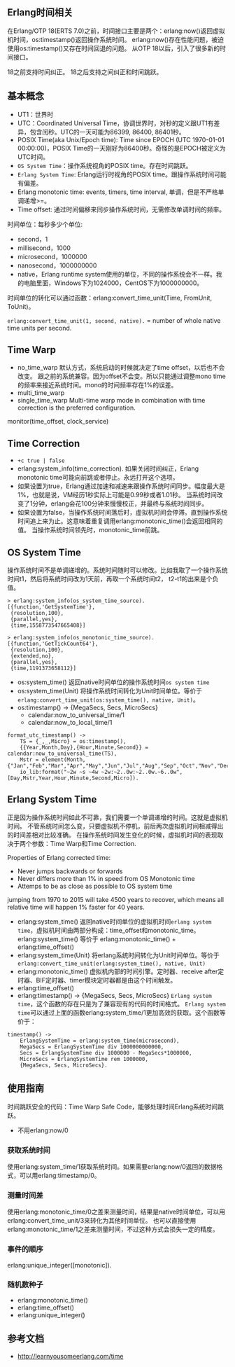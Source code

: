 ## Erlang时间相关

在Erlang/OTP 18(ERTS 7.0)之前，时间接口主要是两个：erlang:now()返回虚拟机时间，os:timestamp()返回操作系统时间。
erlang:now()存在性能问题，被迫使用os:timestamp()又存在时间回退的问题。
从OTP 18以后，引入了很多新的时间接口。

18之前支持时间纠正。
18之后支持之间纠正和时间跳跃。



## 基本概念

* UT1：世界时
* UTC：Coordinated Universal Time，协调世界时，对秒的定义跟UT1有差异，包含闰秒。UTC的一天可能为86399, 86400, 86401秒。
* POSIX Time(aka Unix/Epoch time): Time since EPOCH (UTC 1970-01-01 00:00:00)，POSIX Time的一天刚好为86400秒。奇怪的是EPOCH被定义为UTC时间。
* `OS System Time`：操作系统视角的POSIX time。存在时间跳跃。
* `Erlang System Time`: Erlang运行时视角的POSIX time。跟操作系统时间可能有偏差。
* Erlang monotonic time: events, timers, time interval, 单调，但是不严格单调递增>=。
* Time offset: 通过时间偏移来同步操作系统时间，无需修改单调时间的频率。

时间单位：每秒多少个单位:
* second，1
* millisecond，1000
* microsecond，1000000
* nanosecond，1000000000
* native，Erlang runtime system使用的单位，不同的操作系统会不一样。我的电脑里面，Windows下为1024000，CentOS下为1000000000。

时间单位的转化可以通过函数：erlang:convert_time_unit(Time, FromUnit, ToUnit)。

`erlang:convert_time_unit(1, second, native).` = number of whole native time units per second.

## Time Warp
* no_time_warp 默认方式，系统启动的时候就决定了time offset，以后也不会改变。
跟之前的系统兼容。因为offset不会变。所以只能通过调整mono time的频率来接近系统时间。mono的时间频率存在1%的误差。
* multi_time_warp
* single_time_warp Multi-time warp mode in combination with time correction is the preferred configuration.


monitor(time_offset, clock_service)

## Time Correction
- `+c true | false`
- erlang:system_info(time_correction). 如果关闭时间纠正，Erlang monotonic time可能向前跳或者停止。永远打开这个选项。
- 如果设置为true，Erlang通过加速和减速来跟操作系统时间同步。幅度最大是1%，也就是说，VM经历1秒实际上可能是0.99秒或者1.01秒。
当系统时间改变了1分钟，erlang会花100分钟来慢慢校正，并最终与系统时间同步。
- 如果设置为false，当操作系统时间落后时，虚拟机时间会停滞。直到操作系统时间追上来为止。这意味着重复调用erlang:monotonic_time()会返回相同的值。
当操作系统时间领先时，monotonic_time前跳。

## OS System Time

操作系统时间不是单调递增的。系统时间随时可以修改。比如我取了一个操作系统时间t1，然后将系统时间改为1天前，再取一个系统时间t2，
t2-t1的出来是个负值。
```
> erlang:system_info(os_system_time_source).
[{function,'GetSystemTime'},
 {resolution,100},
 {parallel,yes},
 {time,1558773547665408}]

> erlang:system_info(os_monotonic_time_source).
[{function,'GetTickCount64'},
 {resolution,100},
 {extended,no},
 {parallel,yes},
 {time,1191373658112}]
```

* os:system_time() 返回native时间单位的操作系统时间`os system time`
* os:system_time(Unit) 将操作系统时间转化为Unit时间单位。等价于 `erlang:convert_time_unit(os:system_time(), native, Unit)`。
* os:timestamp() -> {MegaSecs, Secs, MicroSecs}
    - calendar:now_to_universal_time/1
    - calendar:now_to_local_time/1

```
format_utc_timestamp() ->
    TS = {_,_,Micro} = os:timestamp(),
    {{Year,Month,Day},{Hour,Minute,Second}} = calendar:now_to_universal_time(TS),
    Mstr = element(Month,{"Jan","Feb","Mar","Apr","May","Jun","Jul","Aug","Sep","Oct","Nov","Dec"}),
    io_lib:format("~2w ~s ~4w ~2w:~2..0w:~2..0w.~6..0w",[Day,Mstr,Year,Hour,Minute,Second,Micro]).
```

## Erlang System Time

正是因为操作系统时间如此不可靠，我们需要一个单调递增的时间。这就是虚拟机时间。
不管系统时间怎么变，只要虚拟机不停机，前后两次虚拟机时间相减得出的时间差相对比较准确。
在操作系统时间发生变化的时候，虚拟机时间的表现取决于两个参数：Time Warp和Time Correction.


Properties of Erlang corrected time:
* Never jumps backwards or forwards
* Never differs more than 1% in speed from OS Monotonic time
* Attemps to be as close as possible to OS system time

jumping from 1970 to 2015 will take 4500 years to recover, which means all relative time will happen 1% faster for 40 years.

* erlang:system_time() 返回native时间单位的虚拟机时间`erlang system time`，虚拟机时间由两部分构成：time_offset和monotonic_time。
erlang:system_time() 等价于 erlang:monotonic_time() + erlang:time_offset()
* erlang:system_time(Unit) 将erlang系统时间转化为Unit时间单位。等价于`erlang:convert_time_unit(erlang:system_time(), native, Unit)`
* erlang:monotonic_time() 虚拟机内部的时间引擎。定时器、receive after定时器、BIF定时器、timer模块定时器都是由这个时间触发。
* erlang:time_offset()
* erlang:timestamp() -> {MegaSecs, Secs, MicroSecs} `Erlang system time`，这个函数的存在只是为了兼容现有的代码的时间格式。
`Erlang system time`可以通过上面的函数erlang:system_time/1更加高效的获取。这个函数等价于：

```
timestamp() ->
    ErlangSystemTime = erlang:system_time(microsecond),
    MegaSecs = ErlangSystemTime div 1000000000000,
    Secs = ErlangSystemTime div 1000000 - MegaSecs*1000000,
    MicroSecs = ErlangSystemTime rem 1000000,
    {MegaSecs, Secs, MicroSecs}.
```


## 使用指南

时间跳跃安全的代码：Time Warp Safe Code，能够处理时间Erlang系统时间跳跃。
* 不用erlang:now/0

### 获取系统时间

使用erlang:system_time/1获取系统时间。如果需要erlang:now/0返回的数据格式，可以用erlang:timestamp/0。

### 测量时间差

使用erlang:monotonic_time/0之差来测量时间，结果是native时间单位，可以用erlang:convert_time_unit/3来转化为其他时间单位。
也可以直接使用erlang:monotonic_time/1之差来测量时间，不过这种方式会损失一定的精度。

### 事件的顺序

erlang:unique_integer([monotonic]).

### 随机数种子

* erlang:monotonic_time()
* erlang:time_offset()
* erlang:unique_integer()

## 参考文档
* http://learnyousomeerlang.com/time
